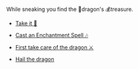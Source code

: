 While sneaking you find the 🐉dragon's 💰treasure.

- [Take it 🤑](1.md)

- [Cast an Enchantment Spell 🎶](1-1.md)

- [First take care of the dragon ⚔️](2-1C.md)

- [Hail the dragon](2-1D.md)
